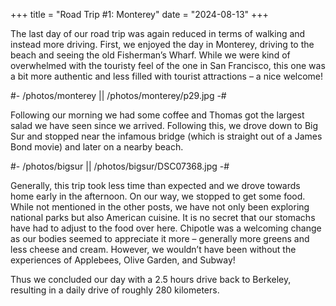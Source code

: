 +++
title = "Road Trip #1: Monterey"
date = "2024-08-13"
+++

The last day of our road trip was again reduced in terms of walking and instead more driving. First, we enjoyed the day in Monterey, driving to the beach and seeing the old Fisherman’s Wharf. While we were kind of overwhelmed with the touristy feel of the one in San Francisco, this one was a bit more authentic and less filled with tourist attractions – a nice welcome!

#- /photos/monterey || /photos/monterey/p29.jpg -#

Following our morning we had some coffee and Thomas got the largest salad we have seen since we arrived.  Following this, we drove down to Big Sur and stopped near the infamous bridge (which is straight out of a James Bond movie) and later on a nearby beach.

#- /photos/bigsur || /photos/bigsur/DSC07368.jpg -#

Generally, this trip took less time than expected and we drove towards home early in the afternoon. On our way, we stopped to get some food. While not mentioned in the other posts, we have not only been exploring national parks but also American cuisine. It is no secret that our stomachs have had to adjust to the food over here. Chipotle was a welcoming change as our bodies seemed to appreciate it more – generally more greens and less cheese and cream. However, we wouldn’t have been without the experiences of Applebees, Olive Garden, and Subway!

Thus we concluded our day with a 2.5 hours drive back to Berkeley, resulting in a daily drive of roughly 280 kilometers.
